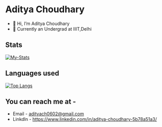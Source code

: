 # Aditya Choudhary

- 👋 Hi, I’m Aditya Choudhary
- 🌱 Currently an Undergrad at IIIT,Delhi

## Stats

[![My-Stats](https://github-readme-stats.vercel.app/api?username=Treridith&theme=dark&show_icons=true&layout=compact&height=30)](https://github.com/Treridith)

## Languages used

[![Top Langs](https://github-readme-stats.vercel.app/api/top-langs/?username=Treridith&theme=dark&layout=compact)](https://github.com/Treridith/github-readme-stats)

## You can reach me at -

- Email - adityach0602@gmail.com
- Linkdln - https://www.linkedin.com/in/aditya-choudhary-5b78a51a3/
